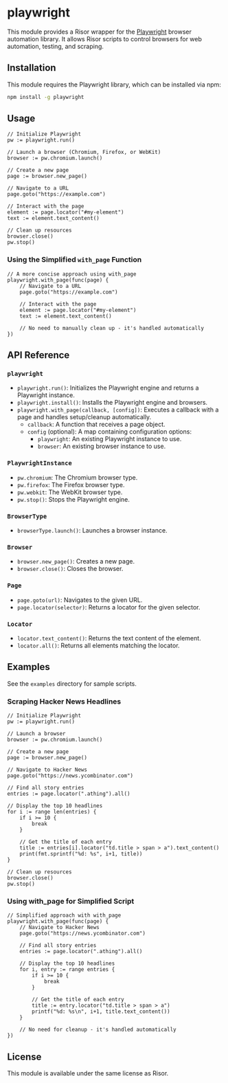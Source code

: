 # playwright

This module provides a Risor wrapper for the [Playwright](https://playwright.dev) browser automation library.
It allows Risor scripts to control browsers for web automation, testing, and scraping.

## Installation

This module requires the Playwright library, which can be installed via npm:

```bash
npm install -g playwright
```

## Usage

```risor
// Initialize Playwright
pw := playwright.run()

// Launch a browser (Chromium, Firefox, or WebKit)
browser := pw.chromium.launch()

// Create a new page
page := browser.new_page()

// Navigate to a URL
page.goto("https://example.com")

// Interact with the page
element := page.locator("#my-element")
text := element.text_content()

// Clean up resources
browser.close()
pw.stop()
```

### Using the Simplified `with_page` Function

```risor
// A more concise approach using with_page
playwright.with_page(func(page) {
    // Navigate to a URL
    page.goto("https://example.com")
    
    // Interact with the page
    element := page.locator("#my-element")
    text := element.text_content()
    
    // No need to manually clean up - it's handled automatically
})
```

## API Reference

### `playwright`

- `playwright.run()`: Initializes the Playwright engine and returns a Playwright instance.
- `playwright.install()`: Installs the Playwright engine and browsers.
- `playwright.with_page(callback, [config])`: Executes a callback with a page and handles setup/cleanup automatically.
  - `callback`: A function that receives a page object.
  - `config` (optional): A map containing configuration options:
    - `playwright`: An existing Playwright instance to use.
    - `browser`: An existing browser instance to use.

### `PlaywrightInstance`

- `pw.chromium`: The Chromium browser type.
- `pw.firefox`: The Firefox browser type.
- `pw.webkit`: The WebKit browser type.
- `pw.stop()`: Stops the Playwright engine.

### `BrowserType`

- `browserType.launch()`: Launches a browser instance.

### `Browser`

- `browser.new_page()`: Creates a new page.
- `browser.close()`: Closes the browser.

### `Page`

- `page.goto(url)`: Navigates to the given URL.
- `page.locator(selector)`: Returns a locator for the given selector.

### `Locator`

- `locator.text_content()`: Returns the text content of the element.
- `locator.all()`: Returns all elements matching the locator.

## Examples

See the `examples` directory for sample scripts.

### Scraping Hacker News Headlines

```risor
// Initialize Playwright
pw := playwright.run()

// Launch a browser
browser := pw.chromium.launch()

// Create a new page
page := browser.new_page()

// Navigate to Hacker News
page.goto("https://news.ycombinator.com")

// Find all story entries
entries := page.locator(".athing").all()

// Display the top 10 headlines
for i := range len(entries) {
    if i >= 10 {
        break
    }
    
    // Get the title of each entry
    title := entries[i].locator("td.title > span > a").text_content()
    print(fmt.sprintf("%d: %s", i+1, title))
}

// Clean up resources
browser.close()
pw.stop()
```

### Using with_page for Simplified Script

```risor
// Simplified approach with with_page
playwright.with_page(func(page) {
    // Navigate to Hacker News
    page.goto("https://news.ycombinator.com")
    
    // Find all story entries
    entries := page.locator(".athing").all()
    
    // Display the top 10 headlines
    for i, entry := range entries {
        if i >= 10 {
            break
        }
        
        // Get the title of each entry
        title := entry.locator("td.title > span > a")
        printf("%d: %s\n", i+1, title.text_content())
    }
    
    // No need for cleanup - it's handled automatically
})
```

## License

This module is available under the same license as Risor. 